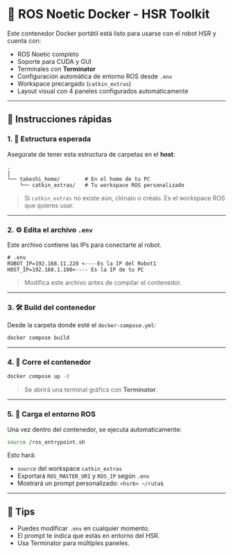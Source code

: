# 🐳 ROS Noetic Docker - HSR Toolkit

Este contenedor Docker portátil está listo para usarse con el robot HSR y cuenta con:

- ROS Noetic completo
- Soporte para CUDA y GUI
- Terminales con **Terminator**
- Configuración automática de entorno ROS desde `.env`
- Workspace precargado (`catkin_extras`)
- Layout visual con 4 paneles configurados automáticamente

---

## 🚀 Instrucciones rápidas

### 1. 📁 Estructura esperada

Asegúrate de tener esta estructura de carpetas en el **host**:

```
.
|
└── takeshi_home/        # En el home de tu PC
    └── catkin_extras/   # Tu workspace ROS personalizado
```

> Si `catkin_extras` no existe aún, clónalo o créalo. Es el workspace ROS que quieres usar.

---

### 2. ⚙️ Edita el archivo `.env`

Este archivo contiene las IPs para conectarte al robot.

```env
# .env
ROBOT_IP=192.168.11.220 <----Es la IP del Robot1
HOST_IP=192.168.1.100<---- Es la IP de tu PC
```

> Modifica este archivo antes de compilar el contenedor.

---

### 3. 🛠 Build del contenedor

Desde la carpeta donde esté el `docker-compose.yml`:

```bash
docker compose build
```

---

### 4. 🧩 Corre el contenedor

```bash
docker compose up -d
```

> Se abrirá una terminal gráfica con **Terminator**.

---

### 5. 🧪 Carga el entorno ROS

Una vez dentro del contenedor, se ejecuta automaticamente:

```bash
source /ros_entrypoint.sh
```

Esto hará:

- `source` del workspace `catkin_extras`
- Exportará `ROS_MASTER_URI` y `ROS_IP` según `.env`
- Mostrará un prompt personalizado: `<hsrb> ~/ruta$`

---

## 🧠 Tips

- Puedes modificar `.env` en cualquier momento.
- El prompt te indica que estás en entorno del HSR.
- Usa Terminator para múltiples paneles.